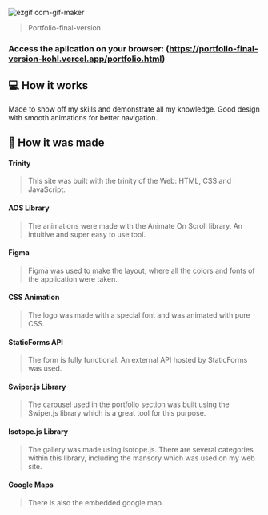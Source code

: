 ![ezgif com-gif-maker](https://user-images.githubusercontent.com/86019173/152037411-782cb4a8-e757-44a5-b9d5-c3f0abb71d31.gif)

> Portfolio-final-version

### Access the aplication on your browser: (https://portfolio-final-version-kohl.vercel.app/portfolio.html)

## 💻 How it works

Made to show off my skills and demonstrate all my knowledge. Good design with smooth animations for better navigation. 

## 🚀 How it was made

#### Trinity
> This site was built with the trinity of the Web: HTML, CSS and JavaScript.

#### AOS Library
> The animations were made with the Animate On Scroll library. An intuitive and super easy to use tool.

#### Figma
> Figma was used to make the layout, where all the colors and fonts of the application were taken.

#### CSS Animation
> The logo was made with a special font and was animated with pure CSS.

#### StaticForms API
> The form is fully functional. An external API hosted by StaticForms was used.

#### Swiper.js Library
> The carousel used in the portfolio section was built using the Swiper.js library which is a great tool for this purpose.

#### Isotope.js Library
> The gallery was made using isotope.js. There are several categories within this library, including the mansory which was used on my web site.

#### Google Maps
> There is also the embedded google map.
